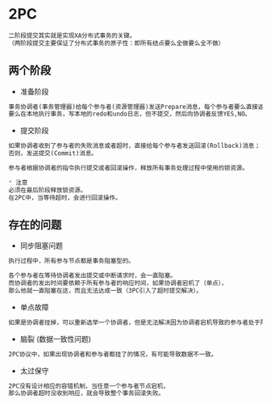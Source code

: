 # 2PC
```md
二阶段提交其实就是实现XA分布式事务的关键。
（两阶段提交主要保证了分布式事务的原子性：即所有结点要么全做要么全不做）
```
## 两个阶段
* 准备阶段
```md
事务协调者(事务管理器)给每个参与者(资源管理器)发送Prepare消息，每个参与者要么直接返回失败(如权限验证失败)，
要么在本地执行事务，写本地的redo和undo日志，但不提交，然后向协调者反馈YES,NO。
```
* 提交阶段
```md
如果协调者收到了参与者的失败消息或者超时，直接给每个参与者发送回滚(Rollback)消息；
否则，发送提交(Commit)消息。

参与者根据协调者的指令执行提交或者回滚操作，释放所有事务处理过程中使用的锁资源。

* 注意
必须在最后阶段释放锁资源。
在2PC中，当等待超时，会进行回滚操作。
```
## 存在的问题
* 同步阻塞问题
```md
执行过程中，所有参与节点都是事务阻塞型的。

各个参与者在等待协调者发出提交或中断请求时，会一直阻塞。
而协调者的发出时间要依赖于所有参与者的响应时间，如果协调者宕机了（单点），
那么他就一直阻塞在这，而且无法达成一致（3PC引入了超时提交解决）。
```
* 单点故障
```md
如果是协调者挂掉，可以重新选举一个协调者，但是无法解决因为协调者宕机导致的参与者处于阻塞状态的问题。
```
* 脑裂 (数据一致性问题)
```md
2PC协议中，如果出现协调者和参与者都挂了的情况，有可能导致数据不一致。
```
* 太过保守
```md
2PC没有设计相应的容错机制，当任意一个参与者节点宕机，
那么协调者超时没收到响应，就会导致整个事务回滚失败。
```